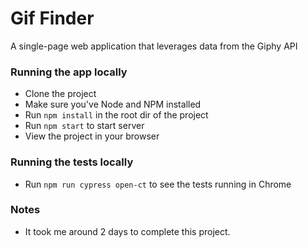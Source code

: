 # Gif Finder

A single-page web application that leverages data from the Giphy API

### Running the app locally
- Clone the project
- Make sure you've Node and NPM installed
- Run `npm install` in the root dir of the project 
- Run `npm start` to start server
- View the project in your browser

### Running the tests locally
- Run `npm run cypress open-ct` to see the tests running in Chrome

### Notes
- It took me around 2 days to complete this project.